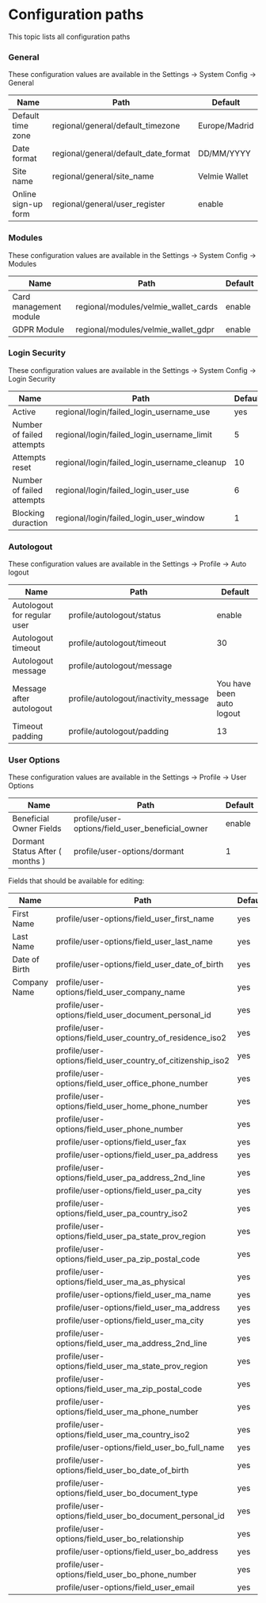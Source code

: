 # Configuration paths
This topic lists all configuration paths

### General
These configuration values are available in the Settings -> System Config -> General

| Name | Path | Default |
| ------ | ------ | ------ | 
| Default time zone | regional/general/default_timezone | Europe/Madrid |
| Date format | regional/general/default_date_format | DD/MM/YYYY |
| Site name | regional/general/site_name | Velmie Wallet |
| Online sign-up form | regional/general/user_register | enable |

### Modules
These configuration values are available in the Settings -> System Config -> Modules

| Name | Path | Default |
| ------ | ------ | ------ | 
| Card management module | regional/modules/velmie_wallet_cards | enable |
| GDPR Module | regional/modules/velmie_wallet_gdpr | enable |

### Login Security
These configuration values are available in the Settings -> System Config -> Login Security

| Name | Path | Default |
| ------ | ------ | ------ | 
| Active | regional/login/failed_login_username_use | yes |
| Number of failed attempts | regional/login/failed_login_username_limit | 5 |
| Attempts reset | regional/login/failed_login_username_cleanup | 10 |
| Number of failed attempts | regional/login/failed_login_user_use | 6 |
| Blocking duraction | regional/login/failed_login_user_window | 1 |


### Autologout
These configuration values are available in the Settings -> Profile -> Auto logout

| Name | Path | Default |
| ------ | ------ | ------ | 
| Autologout for regular user | profile/autologout/status | enable |
| Autologout timeout | profile/autologout/timeout | 30 |
| Autologout message | profile/autologout/message | |
| Message after autologout | profile/autologout/inactivity_message | You have been auto logout |
| Timeout padding | profile/autologout/padding | 13 |


### User Options
These configuration values are available in the Settings -> Profile -> User Options

| Name | Path | Default |
| ------ | ------ | ------ | 
| Beneficial Owner Fields | profile/user-options/field_user_beneficial_owner | enable |
| Dormant Status After ( months ) | profile/user-options/dormant | 1 |

Fields that should be available for editing:

| Name | Path | Default |
| ------ | ------ | ------ | 
| First Name | profile/user-options/field_user_first_name | yes |
| Last Name | profile/user-options/field_user_last_name | yes |
| Date of Birth | profile/user-options/field_user_date_of_birth | yes |
| Company Name | profile/user-options/field_user_company_name | yes |
| | profile/user-options/field_user_document_personal_id | yes |
| | profile/user-options/field_user_country_of_residence_iso2 | yes |
| | profile/user-options/field_user_country_of_citizenship_iso2 | yes |
| | profile/user-options/field_user_office_phone_number | yes |
| | profile/user-options/field_user_home_phone_number | yes |
| | profile/user-options/field_user_phone_number | yes |
| | profile/user-options/field_user_fax | yes |
| | profile/user-options/field_user_pa_address | yes |
| | profile/user-options/field_user_pa_address_2nd_line | yes |
| | profile/user-options/field_user_pa_city | yes |
| | profile/user-options/field_user_pa_country_iso2 | yes |
| | profile/user-options/field_user_pa_state_prov_region | yes |
| | profile/user-options/field_user_pa_zip_postal_code | yes |
| | profile/user-options/field_user_ma_as_physical | yes |
| | profile/user-options/field_user_ma_name | yes |
| | profile/user-options/field_user_ma_address | yes |
| | profile/user-options/field_user_ma_city | yes |
| | profile/user-options/field_user_ma_address_2nd_line | yes |
| | profile/user-options/field_user_ma_state_prov_region | yes |
| | profile/user-options/field_user_ma_zip_postal_code | yes |
| | profile/user-options/field_user_ma_phone_number | yes |
| | profile/user-options/field_user_ma_country_iso2 | yes |
| | profile/user-options/field_user_bo_full_name | yes |
| | profile/user-options/field_user_bo_date_of_birth | yes |
| | profile/user-options/field_user_bo_document_type | yes |
| | profile/user-options/field_user_bo_document_personal_id | yes |
| | profile/user-options/field_user_bo_relationship | yes |
| | profile/user-options/field_user_bo_address | yes |
| | profile/user-options/field_user_bo_phone_number | yes |
| | profile/user-options/field_user_email | yes |